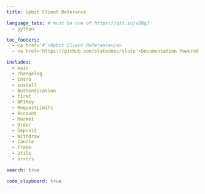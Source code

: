 ```yaml
---
title: Upbit Client Referance

language_tabs: # must be one of https://git.io/vQNgJ
  - python

toc_footers:
  - <a href='#'>Upbit Client Referance</a>
  - <a href='https://github.com/slatedocs/slate'>Documentation Powered by Slate</a>

includes:
  - main
  - changelog
  - intro
  - install
  - Authentication
  - first
  - APIKey
  - RequestLimits
  - Account
  - Market
  - Order
  - Deposit
  - Withdraw
  - Candle
  - Trade
  - Utils
  - errors

search: true

code_clipboard: true
---
```

